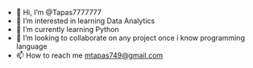 - 👋 Hi, I’m @Tapas7777777
- 👀 I’m interested in learning Data Analytics 
- 🌱 I’m currently learning Python
- 💞️ I’m looking to collaborate on any project once i know programming language 
- 📫 How to reach me mtapas749@gmail.com 

<!---
Tapas7777777/Tapas7777777 is a ✨ special ✨ repository because its `README.md` (this file) appears on your GitHub profile.
You can click the Preview link to take a look at your changes.
--->

